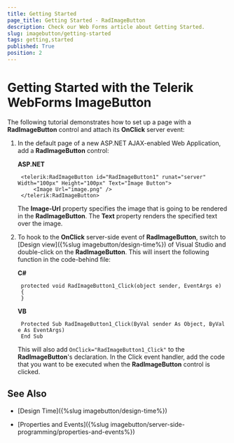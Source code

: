 ```yaml
---
title: Getting Started
page_title: Getting Started - RadImageButton
description: Check our Web Forms article about Getting Started.
slug: imagebutton/getting-started
tags: getting,started
published: True
position: 2
---
```


# Getting Started with the Telerik WebForms ImageButton

The following tutorial demonstrates how to set up a page with a **RadImageButton** control and attach its **OnClick** server event:

1. In the default page of a new ASP.NET AJAX-enabled Web Application, add a **RadImageButton** control:

	**ASP.NET**	
	
		<telerik:RadImageButton id="RadImageButton1" runat="server" Width="100px" Height="100px" Text="Image Button">
            <Image Url="image.png" />
		</telerik:RadImageButton>	

	The **Image-Url** property specifies the image that is going to be rendered in the **RadImageButton**. The **Text** property renders the specified text over the image.

1. To hook to the **OnClick** server-side event of **RadImageButton**, switch to [Design view]({%slug imagebutton/design-time%}) of Visual Studio and double-click on the **RadImageButton**. This will insert the following function in the code-behind file:

	**C#**
	
		protected void RadImageButton1_Click(object sender, EventArgs e)
		{
		}

	**VB**
	
		Protected Sub RadImageButton1_Click(ByVal sender As Object, ByVal e As EventArgs)
		End Sub

	This will also add `OnClick="RadImageButton1_Click"` to the **RadImageButton**'s declaration. In the Click event handler, add the code that you want to be executed when the **RadImageButton** control is clicked.

## See Also

 * [Design Time]({%slug imagebutton/design-time%})

 * [Properties and Events]({%slug imagebutton/server-side-programming/properties-and-events%})
